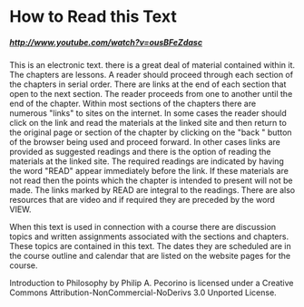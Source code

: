 # How to Read this Text

##### http://www.youtube.com/watch?v=ousBFeZdasc

This is an electronic text.  there is a great deal of material contained within it.  The chapters are lessons.  A reader should proceed through each section of the chapters in serial order.  There are links at the end of each section that open to the next section.  The reader proceeds from one to another until the end of the chapter.
Within most sections of the chapters there are numerous "links" to sites on the internet.  In some cases the reader should click on the link and read the materials at the linked site and then return to the original page or section of the chapter by clicking on the "back " button of the browser being used and proceed forward.  In other cases links are provided as suggested readings and there is the option of reading the materials at the linked site.  The required readings are indicated by having the word "READ" appear immediately before the link.  If these materials are not read then the points which the chapter is intended to present will not be made.  The links marked by READ are integral to the readings.
There are also resources that are video and if required they are preceded by the word VIEW.

When this text is used in connection with a course there are discussion topics and written assignments associated with the sections and chapters. These topics are contained in this text.  The dates they are scheduled are in the course outline and calendar that are listed on the website pages for the course.

Introduction to Philosophy by Philip A. Pecorino is licensed under a Creative Commons Attribution-NonCommercial-NoDerivs 3.0 Unported License.
